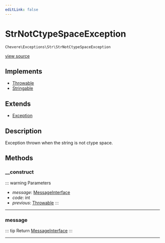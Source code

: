 ```yaml
---
editLink: false
---
```


# StrNotCtypeSpaceException

`Chevere\Exceptions\Str\StrNotCtypeSpaceException`

[view source](https://github.com/chevere/chevere/blob/main/src/Chevere/Exceptions/Str/StrNotCtypeSpaceException.php)

## Implements

- [Throwable](https://www.php.net/manual/class.throwable)
- [Stringable](https://www.php.net/manual/class.stringable)

## Extends

- [Exception](../Core/Exception.md)

## Description

Exception thrown when the string is not ctype space.

## Methods

### __construct

::: warning Parameters
- *message*: [MessageInterface](../../Interfaces/Message/MessageInterface.md)
- *code*: int
- *previous*: [Throwable](https://www.php.net/manual/class.throwable)
:::

---

### message

::: tip Return
[MessageInterface](../../Interfaces/Message/MessageInterface.md)
:::

---
